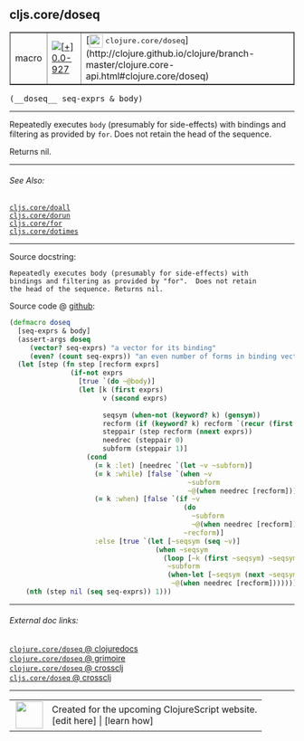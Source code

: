 ## cljs.core/doseq



 <table border="1">
<tr>
<td>macro</td>
<td><a href="https://github.com/cljsinfo/cljs-api-docs/tree/0.0-927"><img valign="middle" alt="[+] 0.0-927" title="Added in 0.0-927" src="https://img.shields.io/badge/+-0.0--927-lightgrey.svg"></a> </td>
<td>
[<img height="24px" valign="middle" src="http://i.imgur.com/1GjPKvB.png"> <samp>clojure.core/doseq</samp>](http://clojure.github.io/clojure/branch-master/clojure.core-api.html#clojure.core/doseq)
</td>
</tr>
</table>


 <samp>
(__doseq__ seq-exprs & body)<br>
</samp>

---

Repeatedly executes `body` (presumably for side-effects) with bindings and
filtering as provided by `for`. Does not retain the head of the sequence.

Returns nil.

---


###### See Also:

[`cljs.core/doall`](cljs.core_doall.md)<br>
[`cljs.core/dorun`](cljs.core_dorun.md)<br>
[`cljs.core/for`](cljs.core_for.md)<br>
[`cljs.core/dotimes`](cljs.core_dotimes.md)<br>

---


Source docstring:

```
Repeatedly executes body (presumably for side-effects) with
bindings and filtering as provided by "for".  Does not retain
the head of the sequence. Returns nil.
```


Source code @ [github](https://github.com/clojure/clojurescript/blob/r1011/src/clj/cljs/core.clj#L612-L647):

```clj
(defmacro doseq
  [seq-exprs & body]
  (assert-args doseq
     (vector? seq-exprs) "a vector for its binding"
     (even? (count seq-exprs)) "an even number of forms in binding vector")
  (let [step (fn step [recform exprs]
               (if-not exprs
                 [true `(do ~@body)]
                 (let [k (first exprs)
                       v (second exprs)
                       
                       seqsym (when-not (keyword? k) (gensym))
                       recform (if (keyword? k) recform `(recur (first ~seqsym) ~seqsym))
                       steppair (step recform (nnext exprs))
                       needrec (steppair 0)
                       subform (steppair 1)]
                   (cond
                     (= k :let) [needrec `(let ~v ~subform)]
                     (= k :while) [false `(when ~v
                                            ~subform
                                            ~@(when needrec [recform]))]
                     (= k :when) [false `(if ~v
                                           (do
                                             ~subform
                                             ~@(when needrec [recform]))
                                           ~recform)]
                     :else [true `(let [~seqsym (seq ~v)]
                                    (when ~seqsym
                                      (loop [~k (first ~seqsym) ~seqsym ~seqsym]
                                       ~subform
                                       (when-let [~seqsym (next ~seqsym)]
                                        ~@(when needrec [recform])))))]))))]
    (nth (step nil (seq seq-exprs)) 1)))
```

<!--
Repo - tag - source tree - lines:

 <pre>
clojurescript @ r1011
└── src
    └── clj
        └── cljs
            └── <ins>[core.clj:612-647](https://github.com/clojure/clojurescript/blob/r1011/src/clj/cljs/core.clj#L612-L647)</ins>
</pre>

-->

---



###### External doc links:

[`clojure.core/doseq` @ clojuredocs](http://clojuredocs.org/clojure.core/doseq)<br>
[`clojure.core/doseq` @ grimoire](http://conj.io/store/v1/org.clojure/clojure/1.7.0-beta3/clj/clojure.core/doseq/)<br>
[`clojure.core/doseq` @ crossclj](http://crossclj.info/fun/clojure.core/doseq.html)<br>
[`cljs.core/doseq` @ crossclj](http://crossclj.info/fun/cljs.core/doseq.html)<br>

---

 <table>
<tr><td>
<img valign="middle" align="right" width="48px" src="http://i.imgur.com/Hi20huC.png">
</td><td>
Created for the upcoming ClojureScript website.<br>
[edit here] | [learn how]
</td></tr></table>

[edit here]:https://github.com/cljsinfo/cljs-api-docs/blob/master/cljsdoc/cljs.core_doseq.cljsdoc
[learn how]:https://github.com/cljsinfo/cljs-api-docs/wiki/cljsdoc-files

<!--

This information was too distracting to show to readers, but I'll leave it
commented here since it is helpful to:

- pretty-print the data used to generate this document
- and show how to retrieve that data



The API data for this symbol:

```clj
{:description "Repeatedly executes `body` (presumably for side-effects) with bindings and\nfiltering as provided by `for`. Does not retain the head of the sequence.\n\nReturns nil.",
 :ns "cljs.core",
 :name "doseq",
 :signature ["[seq-exprs & body]"],
 :history [["+" "0.0-927"]],
 :type "macro",
 :related ["cljs.core/doall"
           "cljs.core/dorun"
           "cljs.core/for"
           "cljs.core/dotimes"],
 :full-name-encode "cljs.core_doseq",
 :source {:code "(defmacro doseq\n  [seq-exprs & body]\n  (assert-args doseq\n     (vector? seq-exprs) \"a vector for its binding\"\n     (even? (count seq-exprs)) \"an even number of forms in binding vector\")\n  (let [step (fn step [recform exprs]\n               (if-not exprs\n                 [true `(do ~@body)]\n                 (let [k (first exprs)\n                       v (second exprs)\n                       \n                       seqsym (when-not (keyword? k) (gensym))\n                       recform (if (keyword? k) recform `(recur (first ~seqsym) ~seqsym))\n                       steppair (step recform (nnext exprs))\n                       needrec (steppair 0)\n                       subform (steppair 1)]\n                   (cond\n                     (= k :let) [needrec `(let ~v ~subform)]\n                     (= k :while) [false `(when ~v\n                                            ~subform\n                                            ~@(when needrec [recform]))]\n                     (= k :when) [false `(if ~v\n                                           (do\n                                             ~subform\n                                             ~@(when needrec [recform]))\n                                           ~recform)]\n                     :else [true `(let [~seqsym (seq ~v)]\n                                    (when ~seqsym\n                                      (loop [~k (first ~seqsym) ~seqsym ~seqsym]\n                                       ~subform\n                                       (when-let [~seqsym (next ~seqsym)]\n                                        ~@(when needrec [recform])))))]))))]\n    (nth (step nil (seq seq-exprs)) 1)))",
          :title "Source code",
          :repo "clojurescript",
          :tag "r1011",
          :filename "src/clj/cljs/core.clj",
          :lines [612 647]},
 :full-name "cljs.core/doseq",
 :clj-symbol "clojure.core/doseq",
 :docstring "Repeatedly executes body (presumably for side-effects) with\nbindings and filtering as provided by \"for\".  Does not retain\nthe head of the sequence. Returns nil."}

```

Retrieve the API data for this symbol:

```clj
;; from Clojure REPL
(require '[clojure.edn :as edn])
(-> (slurp "https://raw.githubusercontent.com/cljsinfo/cljs-api-docs/catalog/cljs-api.edn")
    (edn/read-string)
    (get-in [:symbols "cljs.core/doseq"]))
```

-->
